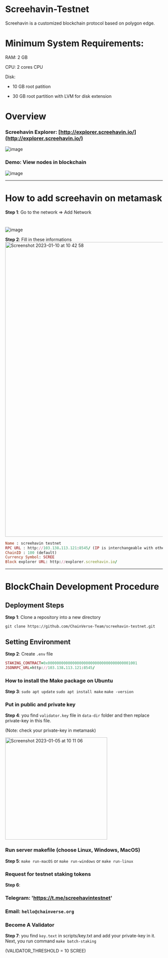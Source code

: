 # Screehavin-Testnet

Screehavin is a customized blockchain protocol based on polygon edge.

# Minimum System Requirements:

RAM: 2 GB

CPU: 2 cores CPU 

Disk: 

+ 10 GB root patition

+ 30 GB root partition with LVM for disk extension

# 

# Overview

### Screehavin Explorer:  [http://explorer.screehavin.io/](http://explorer.screehavin.io/)

![image](https://user-images.githubusercontent.com/55268800/208595093-77cfbbf7-7c8a-4adb-b21a-2d2508eaedf4.png)

### Demo: View nodes in blockchain

![image](https://user-images.githubusercontent.com/55268800/208595265-b7c106d2-7ffa-40a1-adf9-1ebade64152e.png)

***

# How to add screehavin on metamask

**Step 1**: Go to the network => Add Network
# # 
![image](https://user-images.githubusercontent.com/55268800/208595850-28c77b45-2fa3-4aed-af22-3cbfcc001017.png)

**Step 2**: Fill in these informations
<img width="940" alt="Screenshot 2023-01-10 at 10 42 58" src="https://user-images.githubusercontent.com/55268800/211457147-6b7e3a04-51de-402a-9dc5-3902bb2f0a28.png">


```ruby
Name : screehavin testnet
RPC URL : http://103.138.113.121:8545/ (IP is interchangeable with other server’s IP, default server’s RPC port is 8545)
ChainID : 100 (default)
Currency Symbol: SCREE
Block explorer URL: http://explorer.screehavin.io/
```

***

# BlockChain Development Procedure

## Deployment Steps

**Step 1**: Clone a repository into a new directory

`git clone https://github.com/ChainVerse-Team/screehavin-testnet.git`

## Setting Environment
**Step 2**: Create `.env` file

```ruby
STAKING_CONTRACT=0x0000000000000000000000000000000000001001
JSONRPC_URL=http://103.138.113.121:8545/
```

### How to install the Make package on Ubuntu
**Step 3**:
`sudo apt update`
`sudo apt install make`
`make -version`

### Put in public and private key 
**Step 4**: you find `validator.key` file in `data-dir` folder and then replace private-key in this file.

(Note: check your private-key in metamask)

<img width="326" alt="Screenshot 2023-01-05 at 10 11 06" src="https://user-images.githubusercontent.com/55268800/210697465-1cb8b817-9431-4c00-b66b-8cf1973bff77.png">

### Run server makefile (choose Linux, Windows, MacOS)
**Step 5**: `make run-macOS` or `make run-windows` or `make run-linux`

### Request for testnet staking tokens
**Step 6**:
### Telegram: 'https://t.me/screehavintestnet'
### Email: `hello@chainverse.org`

### Become A Validator
**Step 7**:
you find `key.text` in scripts/key.txt and add your private-key in it.
Next, you run command `make batch-staking`

(VALIDATOR_THRESHOLD = 10 SCREE)

